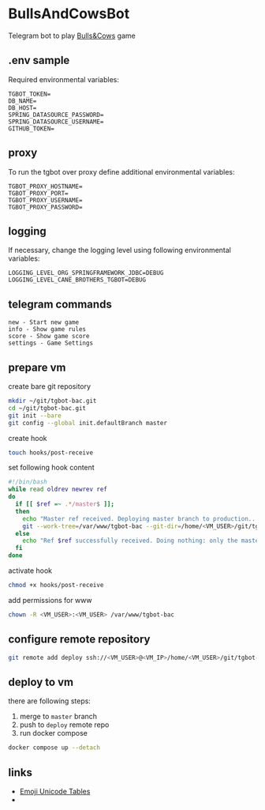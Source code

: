 # BullsAndCowsBot
Telegram bot to play  [Bulls&amp;Cows](https://en.wikipedia.org/wiki/Bulls_and_cows) game

## .env sample
Required environmental variables:
```dotenv
TGBOT_TOKEN=
DB_NAME=
DB_HOST=
SPRING_DATASOURCE_PASSWORD=
SPRING_DATASOURCE_USERNAME=
GITHUB_TOKEN=
```

## proxy
To run the tgbot over proxy define additional environmental variables:
```dotenv
TGBOT_PROXY_HOSTNAME=
TGBOT_PROXY_PORT=
TGBOT_PROXY_USERNAME=
TGBOT_PROXY_PASSWORD=
```

## logging
If necessary, change the logging level using following environmental variables:
```dotenv
LOGGING_LEVEL_ORG_SPRINGFRAMEWORK_JDBC=DEBUG
LOGGING_LEVEL_CANE_BROTHERS_TGBOT=DEBUG
```

## telegram commands
```
new - Start new game
info - Show game rules
score - Show game score
settings - Game Settings
```

## prepare vm
create bare git repository
```bash
mkdir ~/git/tgbot-bac.git
cd ~/git/tgbot-bac.git
git init --bare
git config --global init.defaultBranch master
```
create hook
```bash
touch hooks/post-receive
```
set following hook content
```bash
#!/bin/bash
while read oldrev newrev ref
do
  if [[ $ref =~ .*/master$ ]];
  then
    echo "Master ref received. Deploying master branch to production..."
    git --work-tree=/var/www/tgbot-bac --git-dir=/home/<VM_USER>/git/tgbot-bac.git checkout -f
  else
    echo "Ref $ref successfully received. Doing nothing: only the master branch may be deployed on this server."
  fi
done
```
activate hook
```bash
chmod +x hooks/post-receive
```
add permissions for www
```bash
chown -R <VM_USER>:<VM_USER> /var/www/tgbot-bac
```


## configure remote repository
```bash
git remote add deploy ssh://<VM_USER>@<VM_IP>/home/<VM_USER>/git/tgbot-bac.git
```

## deploy to vm
there are following steps:
1. merge to `master` branch
2. push to `deploy` remote repo
3. run docker compose
```bash
docker compose up --detach
```

## links
* [Emoji Unicode Tables](https://apps.timwhitlock.info/emoji/tables/unicode)
* 

